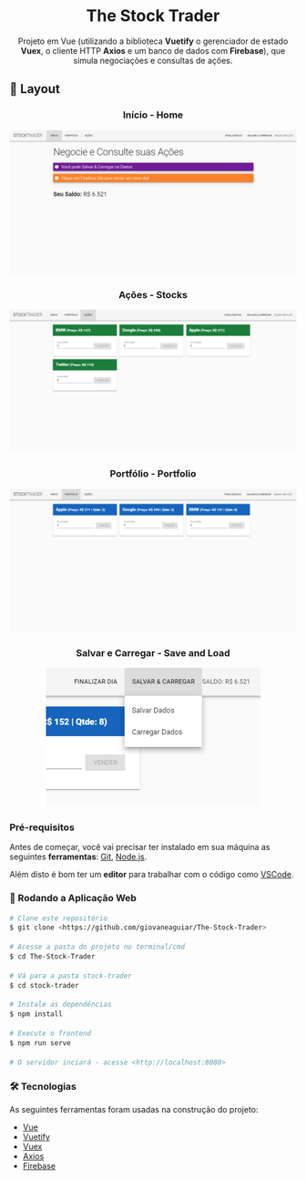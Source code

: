 <h1 align="center">The Stock Trader</h1>
<p align="center">Projeto em Vue (utilizando a biblioteca <strong>Vuetify</strong> o gerenciador de estado <strong>Vuex</strong>, o cliente HTTP <strong>Axios</strong> e um banco de dados com <strong>Firebase</strong>), que simula negociações e consultas de ações.</p>

## 🎨 Layout 

<div align="center">
<h3>Início - Home</h3>

<img src="/src/assets/1.png">
</div>

<div align="center">
<h3>Ações - Stocks</h3>

<img src="/src/assets/2.png">
</div>

<div align="center">
<h3>Portfólio - Portfolio</h3>

<img src="/src/assets/3.png">
</div>

<div align="center">
<h3>Salvar e Carregar - Save and Load</h3>

<div align"center">
<img src="/src/assets/4.png">
</div>
</div>

### Pré-requisitos

Antes de começar, você vai precisar ter instalado em sua máquina as seguintes <strong>ferramentas</strong>:
[Git](https://git-scm.com), [Node.js](https://nodejs.org/en/).

Além disto é bom ter um <strong>editor</strong> para trabalhar com o código como [VSCode](https://code.visualstudio.com/).

### :banana: Rodando a Aplicação Web

```bash
# Clone este repositório
$ git clone <https://github.com/giovaneaguiar/The-Stock-Trader>

# Acesse a pasta do projeto no terminal/cmd
$ cd The-Stock-Trader

# Vá para a pasta stock-trader
$ cd stock-trader

# Instale as dependências
$ npm install

# Execute o frontend
$ npm run serve

# O servidor inciará - acesse <http://localhost:8080>
```

### 🛠 Tecnologias

As seguintes ferramentas foram usadas na construção do projeto:
- [Vue](https://vuejs.org)
- [Vuetify](https://vuetifyjs.com/en/)
- [Vuex](https://vuex.vuejs.org/#what-is-a-state-management-pattern)
- [Axios](https://br.vuejs.org/v2/cookbook/using-axios-to-consume-apis.html)
- [Firebase](https://firebase.google.com/?hl=pt-br)



